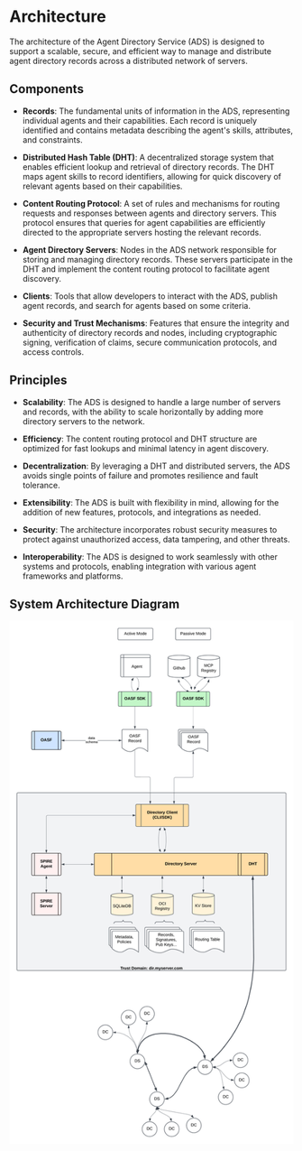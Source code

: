 # Architecture

The architecture of the Agent Directory Service (ADS) is designed to support
a scalable, secure, and efficient way to manage and distribute agent directory records
across a distributed network of servers.

## Components

- **Records**: The fundamental units of information in the ADS, representing individual 
agents and their capabilities. Each record is uniquely identified and contains metadata
describing the agent's skills, attributes, and constraints.

- **Distributed Hash Table (DHT)**: A decentralized storage system that enables efficient
lookup and retrieval of directory records. The DHT maps agent skills to record identifiers,
allowing for quick discovery of relevant agents based on their capabilities.

- **Content Routing Protocol**: A set of rules and mechanisms for routing requests and responses
between agents and directory servers. This protocol ensures that queries for agent capabilities
are efficiently directed to the appropriate servers hosting the relevant records.

- **Agent Directory Servers**: Nodes in the ADS network responsible for storing and managing
directory records. These servers participate in the DHT and implement the content routing protocol
to facilitate agent discovery.

- **Clients**: Tools that allow developers to interact with the ADS, publish agent records,
and search for agents based on some criteria.

- **Security and Trust Mechanisms**: Features that ensure the integrity and authenticity of
directory records and nodes, including cryptographic signing, verification of claims, secure
communication protocols, and access controls.

## Principles

- **Scalability**: The ADS is designed to handle a large number of servers and records, with
the ability to scale horizontally by adding more directory servers to the network.

- **Efficiency**: The content routing protocol and DHT structure are optimized for fast lookups
and minimal latency in agent discovery.

- **Decentralization**: By leveraging a DHT and distributed servers, the ADS avoids single points
of failure and promotes resilience and fault tolerance.

- **Extensibility**: The ADS is built with flexibility in mind, allowing for the addition of new
features, protocols, and integrations as needed.

- **Security**: The architecture incorporates robust security measures to protect against unauthorized
access, data tampering, and other threats.

- **Interoperability**: The ADS is designed to work seamlessly with other systems and protocols,
enabling integration with various agent frameworks and platforms.

## System Architecture Diagram

![ADS System Architecture](../assets/ads-architecture.png)
